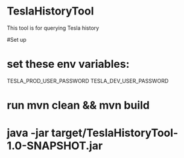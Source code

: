 # TeslaHistoryTool
This tool is for querying Tesla history

#Set up

# set these env variables:
TESLA_PROD_USER_PASSWORD
TESLA_DEV_USER_PASSWORD

# run mvn clean && mvn build

# java -jar target/TeslaHistoryTool-1.0-SNAPSHOT.jar
